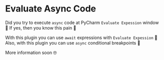 # Evaluate Async Code

Did you try to execute `async` code at PyCharm `Evaluate Expession` window 🤔
If yes, then you know this pain 😬

With this plugin you can use `await` expressions with `Evaluate Expession` 🥳
Also, with this plugin you can use `async` conditional breakpoints 💪

More information soon 🤓